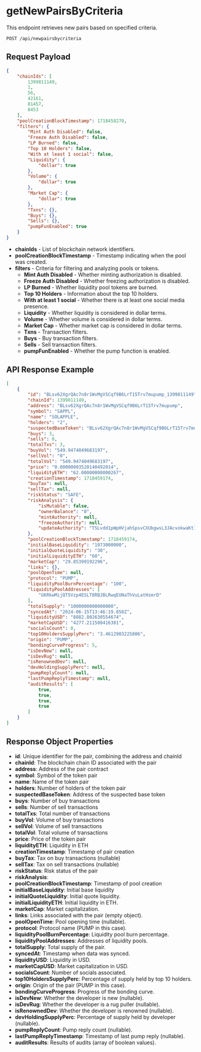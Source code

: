 # getNewPairsByCriteria

This endpoint retrieves new pairs based on specified criteria.

`POST /api/newpairsbycriteria`

## Request Payload
```json
{
    "chainIds": [
        1399811149,
        1,
        56,
        42161,
        81457,
        8453
    ],
    "poolCreationBlockTimestamp": 1718458270,
    "filters": {
        "Mint Auth Disabled": false,
        "Freeze Auth Disabled": false,
        "LP Burned": false,
        "Top 10 Holders": false,
        "With at least 1 social": false,
        "Liquidity": {
            "dollar": true
        },
        "Volume": {
            "dollar": true
        },
        "Market Cap": {
            "dollar": true
        },
        "Txns": {},
        "Buys": {},
        "Sells": {},
        "pumpFunEnabled": true
    }
}
```

- **chainIds** - List of blockchain network identifiers.
- **poolCreationBlockTimestamp** - Timestamp indicating when the pool was created.
- **filters** - Criteria for filtering and analyzing pools or tokens.
  - **Mint Auth Disabled** - Whether minting authorization is disabled.
  - **Freeze Auth Disabled** - Whether freezing authorization is disabled.
  - **LP Burned** - Whether liquidity pool tokens are burned.
  - **Top 10 Holders** - Information about the top 10 holders.
  - **With at least 1 social** - Whether there is at least one social media presence.
  - **Liquidity** - Whether liquidity is considered in dollar terms.
  - **Volume** - Whether volume is considered in dollar terms.
  - **Market Cap** - Whether market cap is considered in dollar terms.
  - **Txns** - Transaction filters.
  - **Buys** - Buy transaction filters.
  - **Sells** - Sell transaction filters.
  - **pumpFunEnabled** - Whether the pump function is enabled.

## API Response Example
```json
[
    {
        "id": "BLsv62XgrQAc7n8r1WvMgVSCqf9B6LrT15Trv7mupump_1399811149",
        "chainId": 1399811149,
        "address": "BLsv62XgrQAc7n8r1WvMgVSCqf9B6LrT15Trv7mupump",
        "symbol": "SAPPL",
        "name": "SOLAPPLE",
        "holders": "2",
        "suspectedBaseToken": "BLsv62XgrQAc7n8r1WvMgVSCqf9B6LrT15Trv7mupump",
        "buys": 3,
        "sells": 0,
        "totalTxs": 3,
        "buyVol": "549.9474049683197",
        "sellVol": "0",
        "totalVol": "549.9474049683197",
        "price": "0.00000003520140492014",
        "liquidityETH": "62.00000000000267",
        "creationTimestamp": 1718459174,
        "buyTax": null,
        "sellTax": null,
        "riskStatus": "SAFE",
        "riskAnalysis": {
            "isMutable": false,
            "ownerBalance": "0",
            "mintAuthority": null,
            "freezeAuthority": null,
            "updateAuthority": "TSLvdd1pWpHVjahSpsvCXUbgwsL3JAcvokwaKt1eokM"
        },
        "poolCreationBlockTimestamp": 1718459174,
        "initialBaseLiquidity": "1073000000",
        "initialQuoteLiquidity": "30",
        "initialLiquidityETH": "60",
        "marketCap": "29.85399192296",
        "links": {},
        "poolOpenTime": null,
        "protocol": "PUMP",
        "liquidityPoolBurnPercentage": "100",
        "liquidityPoolAddresses": [
            "GKRkwMijQT5Vzp4ESLT8RBJBLRwqEUNaThVuLatHsmrD"
        ],
        "totalSupply": "1000000000000000",
        "syncedAt": "2024-06-15T13:46:19.858Z",
        "liquidityUSD": "8882.802630554674",
        "marketCapUSD": "4277.211580416381",
        "socialsCount": 0,
        "top10HoldersSupplyPerc": "3.4612903225806",
        "origin": "PUMP",
        "bondingCurveProgress": 5,
        "isDevNew": null,
        "isDevRug": null,
        "isRenownedDev": null,
        "devHoldingSupplyPerc": null,
        "pumpReplyCount": null,
        "lastPumpReplyTimestamp": null,
        "auditResults": [
            true,
            true,
            true,
            true
        ]
    }
]
```

## Response Object Properties

- **id**: Unique identifier for the pair, combining the address and chainId
- **chainId**: The blockchain chain ID associated with the pair
- **address**: Address of the pair contract
- **symbol**: Symbol of the token pair
- **name**: Name of the token pair
- **holders**: Number of holders of the token pair
- **suspectedBaseToken**: Address of the suspected base token
- **buys**: Number of buy transactions
- **sells**: Number of sell transactions
- **totalTxs**: Total number of transactions
- **buyVol**: Volume of buy transactions
- **sellVol**: Volume of sell transactions
- **totalVol**: Total volume of transactions
- **price**: Price of the token pair
- **liquidityETH**: Liquidity in ETH
- **creationTimestamp**: Timestamp of pair creation
- **buyTax**: Tax on buy transactions (nullable)
- **sellTax**: Tax on sell transactions (nullable)
- **riskStatus**: Risk status of the pair
- **riskAnalysis**:
- **poolCreationBlockTimestamp**: Timestamp of pool creation
- **initialBaseLiquidity**: Initial base liquidity
- **initialQuoteLiquidity**: Initial quote liquidity.
- **initialLiquidityETH**: Initial liquidity in ETH.
- **marketCap**: Market capitalization.
- **links**: Links associated with the pair (empty object).
- **poolOpenTime**: Pool opening time (nullable).
- **protocol**: Protocol name (PUMP in this case).
- **liquidityPoolBurnPercentage**: Liquidity pool burn percentage.
- **liquidityPoolAddresses**: Addresses of liquidity pools.
- **totalSupply**: Total supply of the pair.
- **syncedAt**: Timestamp when data was synced.
- **liquidityUSD**: Liquidity in USD.
- **marketCapUSD**: Market capitalization in USD.
- **socialsCount**: Number of socials associated.
- **top10HoldersSupplyPerc**: Percentage of supply held by top 10 holders.
- **origin**: Origin of the pair (PUMP in this case).
- **bondingCurveProgress**: Progress of the bonding curve.
- **isDevNew**: Whether the developer is new (nullable).
- **isDevRug**: Whether the developer is a rug puller (nullable).
- **isRenownedDev**: Whether the developer is renowned (nullable).
- **devHoldingSupplyPerc**: Percentage of supply held by developer (nullable).
- **pumpReplyCount**: Pump reply count (nullable).
- **lastPumpReplyTimestamp**: Timestamp of last pump reply (nullable).
- **auditResults**: Results of audits (array of boolean values).